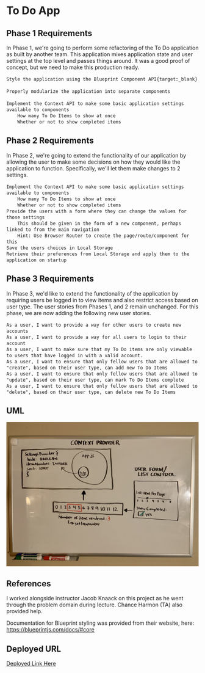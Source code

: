 # To Do App

## Phase 1 Requirements

In Phase 1, we're going to perform some refactoring of the To Do application as built by another team. This application mixes application state and user settings at the top level and passes things around. It was a good proof of concept, but we need to make this production ready.

    Style the application using the Blueprint Component API{target:_blank}

    Properly modularize the application into separate components

    Implement the Context API to make some basic application settings available to components
        How many To Do Items to show at once
        Whether or not to show completed items

## Phase 2 Requirements

In Phase 2, we're going to extend the functionality of our application by allowing the user to make some decisions on how they would like the application to function. Specifically, we'll let them make changes to 2 settings.

    Implement the Context API to make some basic application settings available to components
        How many To Do Items to show at once
        Whether or not to show completed items
    Provide the users with a form where they can change the values for those settings
        This should be given in the form of a new component, perhaps linked to from the main navigation
        Hint: Use Browser Router to create the page/route/component for this
    Save the users choices in Local Storage
    Retrieve their preferences from Local Storage and apply them to the application on startup


## Phase 3 Requirements

In Phase 3, we'd like to extend the functionality of the application by requiring users be logged in to view items and also restrict access based on user type. The user stories from Phases 1, and 2 remain unchanged. For this phase, we are now adding the following new user stories.

    As a user, I want to provide a way for other users to create new accounts
    As a user, I want to provide a way for all users to login to their account
    As a user, I want to make sure that my To Do items are only viewable to users that have logged in with a valid account.
    As a user, I want to ensure that only fellow users that are allowed to "create", based on their user type, can add new To Do Items
    As a user, I want to ensure that only fellow users that are allowed to "update", based on their user type, can mark To Do Items complete
    As a user, I want to ensure that only fellow users that are allowed to "delete", based on their user type, can delete new To Do Items


## UML

![UML](assets/todoUML.jpg)

## References

I worked alongside instructor Jacob Knaack on this project as he went through the problem domain during lecture. Chance Harmon (TA) also provided help.

Documentation for Blueprint styling was provided from their website, here:
https://blueprintjs.com/docs/#core

## Deployed URL

[Deployed Link Here](https://keen-jennings-328dbf.netlify.app/)